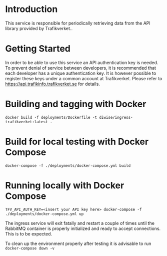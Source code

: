 # Introduction 

This service is responsible for periodically retrieving data from the API library provided by Trafikverket.. 

# Getting Started

In order to be able to use this service an API authentication key is needed. To prevent denial of service between developers, it is recommended that each developer has a unique authentication key. It is however possible to register these keys under a common account at Trafikverket. Please refer to https://api.trafikinfo.trafikverket.se for details.

# Building and tagging with Docker

`docker build -f deployments/Dockerfile -t diwise/ingress-trafikverket:latest .`

# Build for local testing with Docker Compose

`docker-compose -f ./deployments/docker-compose.yml build`

# Running locally with Docker Compose

`TFV_API_AUTH_KEY=<insert your API key here> docker-compose -f ./deployments/docker-compose.yml up`

The ingress service will exit fatally and restart a couple of times until the RabbitMQ container is properly initialized and ready to accept connections. This is to be expected.

To clean up the environment properly after testing it is advisable to run `docker-compose down -v`

